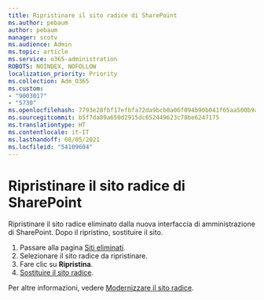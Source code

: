 ```yaml
---
title: Ripristinare il sito radice di SharePoint
ms.author: pebaum
author: pebaum
manager: scotv
ms.audience: Admin
ms.topic: article
ms.service: o365-administration
ROBOTS: NOINDEX, NOFOLLOW
localization_priority: Priority
ms.collection: Adm_O365
ms.custom:
- "9003017"
- "5730"
ms.openlocfilehash: 7793e28fbf17efbfa72da9bcb0a06f094b90b041f65aa500b9ab85010c234a02
ms.sourcegitcommit: b5f7da89a650d2915dc652449623c78be6247175
ms.translationtype: HT
ms.contentlocale: it-IT
ms.lasthandoff: 08/05/2021
ms.locfileid: "54109604"
---
```

# <a name="restore-the-sharepoint-root-site"></a>Ripristinare il sito radice di SharePoint

Ripristinare il sito radice eliminato dalla nuova interfaccia di amministrazione di SharePoint. Dopo il ripristino, sostituire il sito.

1. Passare alla pagina [Siti eliminati](https://admin.microsoft.com/sharepoint?page=recycleBin&modern=true). 
2. Selezionare il sito radice da ripristinare.
3. Fare clic su **Ripristina**.
4. [Sostituire il sito radice](https://docs.microsoft.com/sharepoint/troubleshoot/sites/url-that-resides-under-root-site-collection-is-broken).

Per altre informazioni, vedere [Modernizzare il sito radice](https://docs.microsoft.com/sharepoint/modern-root-site).
